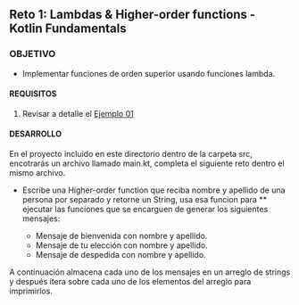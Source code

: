 ## Reto 1: Lambdas & Higher-order functions - Kotlin Fundamentals 

### OBJETIVO 

- Implementar funciones de orden superior usando funciones lambda. 

#### REQUISITOS 

1. Revisar a detalle el  [Ejemplo 01](/../../tree/master/Sesion-05/Ejemplo-01)

#### DESARROLLO

En el proyecto incluido en este directorio dentro de la carpeta src, encotrarás un archivo llamado main.kt, completa el siguiente reto dentro el mismo archivo.

- Escribe una Higher-order function que reciba nombre y apellido de una persona por separado y retorne un String, usa esa funcion para ** ejecutar las funciones que se encarguen de generar los siguientes mensajes:

	- Mensaje de bienvenida con nombre y apellido.
	- Mensaje de tu elección con nombre y apellido.
	- Mensaje de despedida con nombre y apellido.

A continuación almacena cada uno de los mensajes en un arreglo de strings y después itera sobre cada uno de los elementos del arreglo para imprimirlos.
